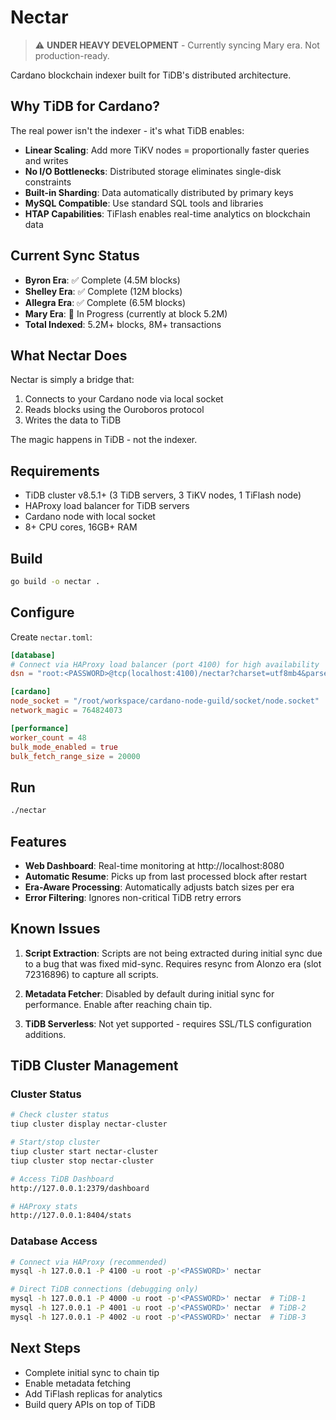 # Nectar

> ⚠️ **UNDER HEAVY DEVELOPMENT** - Currently syncing Mary era. Not production-ready.

Cardano blockchain indexer built for TiDB's distributed architecture.

## Why TiDB for Cardano?

The real power isn't the indexer - it's what TiDB enables:

- **Linear Scaling**: Add more TiKV nodes = proportionally faster queries and writes
- **No I/O Bottlenecks**: Distributed storage eliminates single-disk constraints  
- **Built-in Sharding**: Data automatically distributed by primary keys
- **MySQL Compatible**: Use standard SQL tools and libraries
- **HTAP Capabilities**: TiFlash enables real-time analytics on blockchain data

## Current Sync Status

- **Byron Era**: ✅ Complete (4.5M blocks)
- **Shelley Era**: ✅ Complete (12M blocks)
- **Allegra Era**: ✅ Complete (6.5M blocks)
- **Mary Era**: 🔄 In Progress (currently at block 5.2M)
- **Total Indexed**: 5.2M+ blocks, 8M+ transactions

## What Nectar Does

Nectar is simply a bridge that:
1. Connects to your Cardano node via local socket
2. Reads blocks using the Ouroboros protocol
3. Writes the data to TiDB

The magic happens in TiDB - not the indexer.

## Requirements

- TiDB cluster v8.5.1+ (3 TiDB servers, 3 TiKV nodes, 1 TiFlash node)
- HAProxy load balancer for TiDB servers
- Cardano node with local socket
- 8+ CPU cores, 16GB+ RAM

## Build

```bash
go build -o nectar .
```

## Configure

Create `nectar.toml`:
```toml
[database]
# Connect via HAProxy load balancer (port 4100) for high availability
dsn = "root:<PASSWORD>@tcp(localhost:4100)/nectar?charset=utf8mb4&parseTime=True&loc=Local"

[cardano]  
node_socket = "/root/workspace/cardano-node-guild/socket/node.socket"
network_magic = 764824073

[performance]
worker_count = 48
bulk_mode_enabled = true
bulk_fetch_range_size = 20000
```

## Run

```bash
./nectar
```

## Features

- **Web Dashboard**: Real-time monitoring at http://localhost:8080
- **Automatic Resume**: Picks up from last processed block after restart
- **Era-Aware Processing**: Automatically adjusts batch sizes per era
- **Error Filtering**: Ignores non-critical TiDB retry errors

## Known Issues

1. **Script Extraction**: Scripts are not being extracted during initial sync due to a bug that was fixed mid-sync. Requires resync from Alonzo era (slot 72316896) to capture all scripts.

2. **Metadata Fetcher**: Disabled by default during initial sync for performance. Enable after reaching chain tip.

3. **TiDB Serverless**: Not yet supported - requires SSL/TLS configuration additions.

## TiDB Cluster Management

### Cluster Status
```bash
# Check cluster status
tiup cluster display nectar-cluster

# Start/stop cluster
tiup cluster start nectar-cluster
tiup cluster stop nectar-cluster

# Access TiDB Dashboard
http://127.0.0.1:2379/dashboard

# HAProxy stats
http://127.0.0.1:8404/stats
```

### Database Access
```bash
# Connect via HAProxy (recommended)
mysql -h 127.0.0.1 -P 4100 -u root -p'<PASSWORD>' nectar

# Direct TiDB connections (debugging only)
mysql -h 127.0.0.1 -P 4000 -u root -p'<PASSWORD>' nectar  # TiDB-1
mysql -h 127.0.0.1 -P 4001 -u root -p'<PASSWORD>' nectar  # TiDB-2
mysql -h 127.0.0.1 -P 4002 -u root -p'<PASSWORD>' nectar  # TiDB-3
```

## Next Steps

- Complete initial sync to chain tip
- Enable metadata fetching
- Add TiFlash replicas for analytics
- Build query APIs on top of TiDB